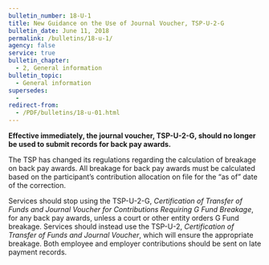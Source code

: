 ```yaml
---
bulletin_number: 18-U-1
title: New Guidance on the Use of Journal Voucher, TSP-U-2-G
bulletin_date: June 11, 2018
permalink: /bulletins/18-u-1/
agency: false
service: true
bulletin_chapter:
  - 2, General information
bulletin_topic:
  - General information
supersedes:
  -
redirect-from:
  - /PDF/bulletins/18-u-01.html
---
```


**Effective immediately, the journal voucher, TSP-U-2-G, should no longer be used to submit records for back pay awards.**

<p>The TSP has changed its regulations regarding the calculation of breakage on back pay awards. All breakage for back pay awards must be calculated based on the participant’s contribution allocation on file for the “as of” date of the correction.</p>

<p>Services should stop using the TSP-U-2-G, <i>Certification of Transfer of Funds and Journal Voucher for Contributions Requiring G Fund Breakage</i>, for any back pay awards, unless a court or other entity orders G Fund breakage. Services should instead use the TSP-U-2, <i>Certification of Transfer of Funds and Journal Voucher</i>, which will ensure the appropriate breakage. Both employee and employer contributions should be sent on late payment records.</p>


<!-- CONTENT END -->
